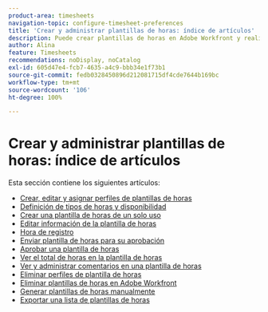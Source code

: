 ```yaml
---
product-area: timesheets
navigation-topic: configure-timesheet-preferences
title: 'Crear y administrar plantillas de horas: índice de artículos'
description: Puede crear plantillas de horas en Adobe Workfront y realizar un seguimiento del tiempo que dedica a completar el trabajo. Consulte los siguientes artículos para obtener más información sobre la creación, edición y administración de plantillas de horas.
author: Alina
feature: Timesheets
recommendations: noDisplay, noCatalog
exl-id: 605d47e4-fcb7-4635-a4c9-bbb34e1f73b1
source-git-commit: fedb0328450896d212081715df4cde7644b169bc
workflow-type: tm+mt
source-wordcount: '106'
ht-degree: 100%

---
```


# Crear y administrar plantillas de horas: índice de artículos

<!-- Audited: 4/2025 -->

Esta sección contiene los siguientes artículos:

* [Crear, editar y asignar perfiles de plantillas de horas](../../timesheets/create-and-manage-timesheets/create-timesheet-profiles.md)
* [Definición de tipos de horas y disponibilidad](../../timesheets/create-and-manage-timesheets/define-hour-types-and-availability.md)
* [Crear una plantilla de horas de un solo uso](../../timesheets/create-and-manage-timesheets/create-tmshts.md)
* [Editar información de la plantilla de horas](../../timesheets/create-and-manage-timesheets/edit-timesheets.md)
* [Hora de registro](../../timesheets/create-and-manage-timesheets/log-time.md)
* [Enviar plantilla de horas para su aprobación](../../timesheets/create-and-manage-timesheets/submit-timesheet-for-approval.md)
* [Aprobar una plantilla de horas](../../timesheets/create-and-manage-timesheets/timesheet-approvals.md)
* [Ver el total de horas en la plantilla de horas](../../timesheets/create-and-manage-timesheets/view-total-hours-timesheets.md)
* [Ver y administrar comentarios en una plantilla de horas](../../timesheets/create-and-manage-timesheets/view-and-manage-comments-timesheets.md)
* [Eliminar perfiles de plantilla de horas](../../timesheets/create-and-manage-timesheets/delete-timesheet-profiles.md)
* [Eliminar plantillas de horas en Adobe Workfront](../../timesheets/create-and-manage-timesheets/delete-timesheets.md)
* [Generar plantillas de horas manualmente](../../timesheets/create-and-manage-timesheets/manually-generate-timesheets.md)
* [Exportar una lista de plantillas de horas](../../timesheets/create-and-manage-timesheets/export-timesheets.md)
